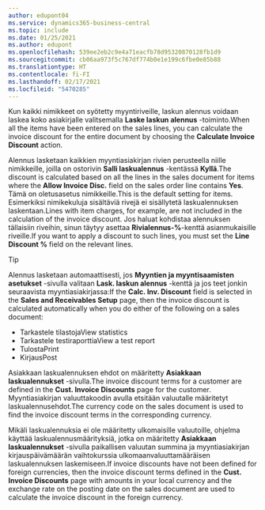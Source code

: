 ```yaml
---
author: edupont04
ms.service: dynamics365-business-central
ms.topic: include
ms.date: 01/25/2021
ms.author: edupont
ms.openlocfilehash: 539ee2eb2c9e4a71eacfb78d95320870128fb1d9
ms.sourcegitcommit: cb06aa973f5c767df774b0e1e199c6fbe0e85b88
ms.translationtype: HT
ms.contentlocale: fi-FI
ms.lasthandoff: 02/17/2021
ms.locfileid: "5470285"
---
```

<span data-ttu-id="35825-101">Kun kaikki nimikkeet on syötetty myyntiriveille, laskun alennus voidaan laskea koko asiakirjalle valitsemalla **Laske laskun alennus** -toiminto.</span><span class="sxs-lookup"><span data-stu-id="35825-101">When all the items have been entered on the sales lines, you can calculate the invoice discount for the entire document by choosing the **Calculate Invoice Discount** action.</span></span>

<span data-ttu-id="35825-102">Alennus lasketaan kaikkien myyntiasiakirjan rivien perusteella niille nimikkeille, joilla on ostorivin **Salli laskualennus** -kentässä **Kyllä**.</span><span class="sxs-lookup"><span data-stu-id="35825-102">The discount is calculated based on all the lines in the sales document for items where the **Allow Invoice Disc.** field on the sales order line contains **Yes**.</span></span> <span data-ttu-id="35825-103">Tämä on oletusasetus nimikkeille.</span><span class="sxs-lookup"><span data-stu-id="35825-103">This is the default setting for items.</span></span> <span data-ttu-id="35825-104">Esimerkiksi nimikekuluja sisältäviä rivejä ei sisällytetä laskualennuksen laskentaan.</span><span class="sxs-lookup"><span data-stu-id="35825-104">Lines with item charges, for example, are not included in the calculation of the invoice discount.</span></span> <span data-ttu-id="35825-105">Jos haluat kohdistaa alennuksen tällaisiin riveihin, sinun täytyy asettaa **Rivialennus-%**-kenttä asianmukaisille riveille.</span><span class="sxs-lookup"><span data-stu-id="35825-105">If you want to apply a discount to such lines, you must set the **Line Discount %** field on the relevant lines.</span></span>  

> [!TIP]
> <span data-ttu-id="35825-106">Alennus lasketaan automaattisesti, jos **Myyntien ja myyntisaamisten asetukset** -sivulla valitaan **Lask. laskun alennus** -kenttä ja jos teet jonkin seuraavista myyntiasiakirjassa:</span><span class="sxs-lookup"><span data-stu-id="35825-106">If the **Calc. Inv. Discount** field is selected in the **Sales and Receivables Setup** page, then the invoice discount is calculated automatically when you do either of the following on a sales document:</span></span>
>
> * <span data-ttu-id="35825-107">Tarkastele tilastoja</span><span class="sxs-lookup"><span data-stu-id="35825-107">View statistics</span></span>
> * <span data-ttu-id="35825-108">Tarkastele testiraporttia</span><span class="sxs-lookup"><span data-stu-id="35825-108">View a test report</span></span>
> * <span data-ttu-id="35825-109">Tulosta</span><span class="sxs-lookup"><span data-stu-id="35825-109">Print</span></span>
> * <span data-ttu-id="35825-110">Kirjaus</span><span class="sxs-lookup"><span data-stu-id="35825-110">Post</span></span>

<span data-ttu-id="35825-111">Asiakkaan laskualennuksen ehdot on määritetty **Asiakkaan laskualennukset** -sivulla.</span><span class="sxs-lookup"><span data-stu-id="35825-111">The invoice discount terms for a customer are defined in the **Cust. Invoice Discounts** page for the customer.</span></span> <span data-ttu-id="35825-112">Myyntiasiakirjan valuuttakoodin avulla etsitään valuutalle määritetyt laskualennusehdot.</span><span class="sxs-lookup"><span data-stu-id="35825-112">The currency code on the sales document is used to find the invoice discount terms in the corresponding currency.</span></span>

<span data-ttu-id="35825-113">Mikäli laskualennuksia ei ole määritetty ulkomaisille valuutoille, ohjelma käyttää laskualennusmäärityksiä, jotka on määritetty **Asiakkaan laskualennukset** -sivulla paikallisen valuutan summina ja myyntiasiakirjan kirjauspäivämäärän vaihtokurssia ulkomaanvaluuttamääräisen laskualennuksen laskemiseen.</span><span class="sxs-lookup"><span data-stu-id="35825-113">If invoice discounts have not been defined for foreign currencies, then the invoice discount terms defined in the **Cust. Invoice Discounts** page with amounts in your local currency and the exchange rate on the posting date on the sales document are used to calculate the invoice discount in the foreign currency.</span></span>
